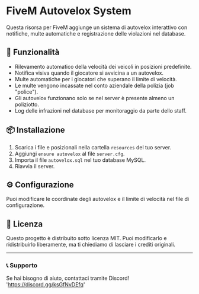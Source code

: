 # FiveM Autovelox System

Questa risorsa per FiveM aggiunge un sistema di autovelox interattivo con notifiche, multe automatiche e registrazione delle violazioni nel database.  

## 🚀 Funzionalità
- Rilevamento automatico della velocità dei veicoli in posizioni predefinite.
- Notifica visiva quando il giocatore si avvicina a un autovelox.
- Multe automatiche per i giocatori che superano il limite di velocità.
- Le multe vengono incassate nel conto aziendale della polizia (job "police").
- Gli autovelox funzionano solo se nel server è presente almeno un poliziotto.
- Log delle infrazioni nel database per monitoraggio da parte dello staff.

## 📦 Installazione
1. Scarica i file e posizionali nella cartella `resources` del tuo server.
2. Aggiungi `ensure autovelox` al file `server.cfg`.
3. Importa il file `autovelox.sql` nel tuo database MySQL.
4. Riavvia il server.

## ⚙️ Configurazione
Puoi modificare le coordinate degli autovelox e il limite di velocità nel file di configurazione.

## 📜 Licenza
Questo progetto è distribuito sotto licenza MIT. Puoi modificarlo e ridistribuirlo liberamente, ma ti chiediamo di lasciare i crediti originali.

---

### 📞 Supporto
Se hai bisogno di aiuto, contattaci tramite Discord! 'https://discord.gg/ksGfNvDEfq'
